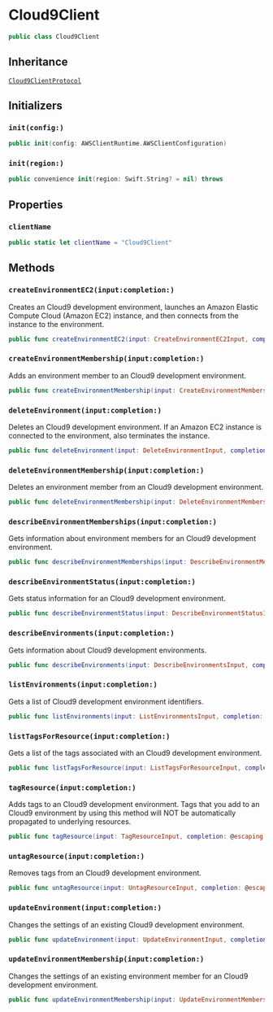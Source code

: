 # Cloud9Client

``` swift
public class Cloud9Client 
```

## Inheritance

[`Cloud9ClientProtocol`](/aws-sdk-swift/reference/0.x/AWSCloud9/Cloud9ClientProtocol)

## Initializers

### `init(config:)`

``` swift
public init(config: AWSClientRuntime.AWSClientConfiguration) 
```

### `init(region:)`

``` swift
public convenience init(region: Swift.String? = nil) throws 
```

## Properties

### `clientName`

``` swift
public static let clientName = "Cloud9Client"
```

## Methods

### `createEnvironmentEC2(input:completion:)`

Creates an Cloud9 development environment, launches an Amazon Elastic Compute Cloud (Amazon EC2) instance, and then connects from the instance to the environment.

``` swift
public func createEnvironmentEC2(input: CreateEnvironmentEC2Input, completion: @escaping (ClientRuntime.SdkResult<CreateEnvironmentEC2OutputResponse, CreateEnvironmentEC2OutputError>) -> Void)
```

### `createEnvironmentMembership(input:completion:)`

Adds an environment member to an Cloud9 development environment.

``` swift
public func createEnvironmentMembership(input: CreateEnvironmentMembershipInput, completion: @escaping (ClientRuntime.SdkResult<CreateEnvironmentMembershipOutputResponse, CreateEnvironmentMembershipOutputError>) -> Void)
```

### `deleteEnvironment(input:completion:)`

Deletes an Cloud9 development environment. If an Amazon EC2 instance is connected to the environment, also terminates the instance.

``` swift
public func deleteEnvironment(input: DeleteEnvironmentInput, completion: @escaping (ClientRuntime.SdkResult<DeleteEnvironmentOutputResponse, DeleteEnvironmentOutputError>) -> Void)
```

### `deleteEnvironmentMembership(input:completion:)`

Deletes an environment member from an Cloud9 development environment.

``` swift
public func deleteEnvironmentMembership(input: DeleteEnvironmentMembershipInput, completion: @escaping (ClientRuntime.SdkResult<DeleteEnvironmentMembershipOutputResponse, DeleteEnvironmentMembershipOutputError>) -> Void)
```

### `describeEnvironmentMemberships(input:completion:)`

Gets information about environment members for an Cloud9 development environment.

``` swift
public func describeEnvironmentMemberships(input: DescribeEnvironmentMembershipsInput, completion: @escaping (ClientRuntime.SdkResult<DescribeEnvironmentMembershipsOutputResponse, DescribeEnvironmentMembershipsOutputError>) -> Void)
```

### `describeEnvironmentStatus(input:completion:)`

Gets status information for an Cloud9 development environment.

``` swift
public func describeEnvironmentStatus(input: DescribeEnvironmentStatusInput, completion: @escaping (ClientRuntime.SdkResult<DescribeEnvironmentStatusOutputResponse, DescribeEnvironmentStatusOutputError>) -> Void)
```

### `describeEnvironments(input:completion:)`

Gets information about Cloud9 development environments.

``` swift
public func describeEnvironments(input: DescribeEnvironmentsInput, completion: @escaping (ClientRuntime.SdkResult<DescribeEnvironmentsOutputResponse, DescribeEnvironmentsOutputError>) -> Void)
```

### `listEnvironments(input:completion:)`

Gets a list of Cloud9 development environment identifiers.

``` swift
public func listEnvironments(input: ListEnvironmentsInput, completion: @escaping (ClientRuntime.SdkResult<ListEnvironmentsOutputResponse, ListEnvironmentsOutputError>) -> Void)
```

### `listTagsForResource(input:completion:)`

Gets a list of the tags associated with an Cloud9 development environment.

``` swift
public func listTagsForResource(input: ListTagsForResourceInput, completion: @escaping (ClientRuntime.SdkResult<ListTagsForResourceOutputResponse, ListTagsForResourceOutputError>) -> Void)
```

### `tagResource(input:completion:)`

Adds tags to an Cloud9 development environment. Tags that you add to an Cloud9 environment by using this method will NOT be automatically propagated to underlying resources.

``` swift
public func tagResource(input: TagResourceInput, completion: @escaping (ClientRuntime.SdkResult<TagResourceOutputResponse, TagResourceOutputError>) -> Void)
```

### `untagResource(input:completion:)`

Removes tags from an Cloud9 development environment.

``` swift
public func untagResource(input: UntagResourceInput, completion: @escaping (ClientRuntime.SdkResult<UntagResourceOutputResponse, UntagResourceOutputError>) -> Void)
```

### `updateEnvironment(input:completion:)`

Changes the settings of an existing Cloud9 development environment.

``` swift
public func updateEnvironment(input: UpdateEnvironmentInput, completion: @escaping (ClientRuntime.SdkResult<UpdateEnvironmentOutputResponse, UpdateEnvironmentOutputError>) -> Void)
```

### `updateEnvironmentMembership(input:completion:)`

Changes the settings of an existing environment member for an Cloud9 development environment.

``` swift
public func updateEnvironmentMembership(input: UpdateEnvironmentMembershipInput, completion: @escaping (ClientRuntime.SdkResult<UpdateEnvironmentMembershipOutputResponse, UpdateEnvironmentMembershipOutputError>) -> Void)
```
